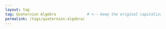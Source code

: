 ```yaml
---
layout: tag
tag: Quaternion Algebra              # <‑‑ keep the original capitalization!
permalink: /tags/quaternion-algebra/
---
```

